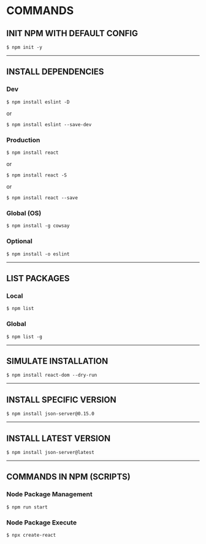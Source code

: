 # COMMANDS

## INIT NPM WITH DEFAULT CONFIG

```terminal
$ npm init -y
```

---

## INSTALL DEPENDENCIES

### Dev

```terminal
$ npm install eslint -D
```

or

```terminal
$ npm install eslint --save-dev
```

### Production

```terminal
$ npm install react
```

or

```terminal
$ npm install react -S
```

or

```terminal
$ npm install react --save
```

### Global (OS)

```terminal
$ npm install -g cowsay
```

### Optional

```terminal
$ npm install -o eslint
```

---

## LIST PACKAGES

### Local

```terminal
$ npm list
```

### Global

```terminal
$ npm list -g
```

---

## SIMULATE INSTALLATION

```terminal
$ npm install react-dom --dry-run
```

---

## INSTALL SPECIFIC VERSION

```terminal
$ npm install json-server@0.15.0
```

---

## INSTALL LATEST VERSION

```terminal
$ npm install json-server@latest
```

---

## COMMANDS IN NPM (SCRIPTS)

### Node Package Management

```terminal
$ npm run start
```

### Node Package Execute

```terminal
$ npx create-react
```
